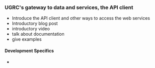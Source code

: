 ### UGRC's gateway to data and services, the API client
- Introduce the API client and other ways to access the web services
-   Introductory blog post
-   introductory video
- talk about documentation
- give examples
#### Development Specifics
- 

